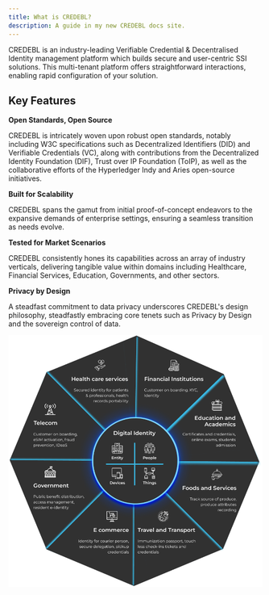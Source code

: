 ```yaml
---
title: What is CREDEBL?
description: A guide in my new CREDEBL docs site.
---
```


CREDEBL is an industry-leading Verifiable Credential & Decentralised Identity management platform which builds secure and user-centric SSI solutions. This multi-tenant platform offers straightforward interactions, enabling rapid configuration of your solution.

## Key Features

**Open Standards, Open Source**

CREDEBL is intricately woven upon robust open standards, notably including W3C specifications such as Decentralized Identifiers (DID) and Verifiable Credentials (VC), along with contributions from the Decentralized Identity Foundation (DIF), Trust over IP Foundation (ToIP), as well as the collaborative efforts of the Hyperledger Indy and Aries open-source initiatives.

**Built for Scalability**

CREDEBL spans the gamut from initial proof-of-concept endeavors to the expansive demands of enterprise settings, ensuring a seamless transition as needs evolve.

**Tested for Market Scenarios**

CREDEBL consistently hones its capabilities across an array of industry verticals, delivering tangible value within domains including Healthcare, Financial Services, Education, Governments, and other sectors.

**Privacy by Design**

A steadfast commitment to data privacy underscores CREDEBL's design philosophy, steadfastly embracing core tenets such as Privacy by Design and the sovereign control of data.

![Example Image](./credebl-graph.png)
